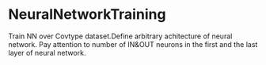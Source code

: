 # NeuralNetworkTraining
Train NN over Covtype dataset.Define arbitrary achitecture of neural network. Pay attention to number of IN&amp;OUT neurons in the first and the last layer of neural network.
